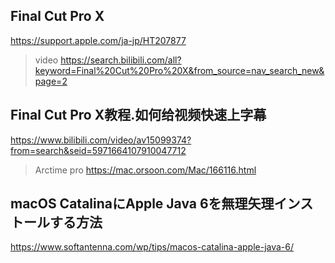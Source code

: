 ## Final Cut Pro X
https://support.apple.com/ja-jp/HT207877

>video
https://search.bilibili.com/all?keyword=Final%20Cut%20Pro%20X&from_source=nav_search_new&page=2


## Final Cut Pro X教程.如何给视频快速上字幕
https://www.bilibili.com/video/av15099374?from=search&seid=5971664107910047712

>Arctime pro
https://mac.orsoon.com/Mac/166116.html


## macOS CatalinaにApple Java 6を無理矢理インストールする方法
https://www.softantenna.com/wp/tips/macos-catalina-apple-java-6/
